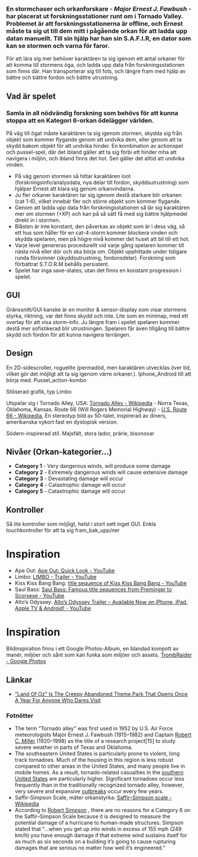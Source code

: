 ### En stormchaser och orkanforskare - *Major Ernest J. Fawbush* - har placerat ut forskningsstationer runt om i Tornado Valley. Problemet är att forskningsstationerna är offline, och Ernest måste ta sig ut till dem mitt i pågående orkan för att ladda upp datan manuellt. Till sin hjälp har han sin S.A.F.I.R, en dator som kan se stormen och varna för faror.

För att lära sig mer behöver karaktären ta sig igenom ett antal orkaner för att komma till stormens öga, och ladda upp data från forskningsstationen som finns där. Han transporterar sig till fots, och längre fram med hjälp av bättre och bättre fordon och bättre utrustning.

## Vad är spelet
### Samla in all nödvändig forskning som behövs för att kunna stoppa att en Kategori 6-orkan ödelägger världen.
På väg till ögat måste karaktären ta sig igenom stormen, skydda sig från objekt som kommer flygande genom att undvika dem, eller genom att ta skydd bakom objekt för att undvika hinder. En kombination av actionspel och pussel-spel, där det ibland gäller att ta sig förbi ett hinder mha att navigera i miljön, och ibland finns det hot. Sen gäller det alltid att undvika vinden.

* På väg genom stormen så hittar karaktären loot (forskningsinfo/analysdata, nya delar till fordon, skyddsutrustning) som hjälper Ernest att klara sig genom orkanvindarna.
* Ju fler orkaner karaktären tar sig igenom destå starkare blir orkanen (cat 1-6), vilket innebär fler och större objekt som kommer flygande.
* Genom att ladda upp data från forskningsstationen så lär sig karaktären mer om stormen (+XP) och kan på så sätt få med sig bättre hjälpmedel direkt in i stormen.
* Blåsten är inte konstant, den påverkas av objekt som är i dess väg, så ett hus som håller för en cat-4-storm kommer blockera vinden och skydda spelaren, men på högre nivå kommer det huset att bli till ett hot.
* Varje level genereras procedurellt vid varje gång spelaren kommer till nästa nivå eller dör och ska börja om. Objekt upphittade under tidigare runda försvinner (skyddsutrustning, fordonsdelar). Forskning som förbättrat S.T.O.R.M behålls persistent.
* Spelet har inga save-states, utan det finns en konstant progression i spelet.

## GUI
Gränssnitt/GUI kanske är en monitor & sensor-display som visar stormens styrka, riktning, var det finns skydd och inte. Lite som en minimap, med ett overlay för att visa storm-info. Ju längre fram i spelet spelaren kommer destå mer sofistikerad blir utrustningen. Spelaren får även tillgång till bättre skydd och fordon för att kunna navigera terrängen.

## Design
En 2D-sidescroller, roguelite (permadöd, men karaktären utvecklas över tid, vilket gör det möjligt att ta sig igenom värre orkaner.). Iphone_Android till att börja med. Pussel_action-kombo

Stiliserad grafik, typ Limbo

Utspelar sig i Tornado Alley, USA: [Tornado Alley - Wikipedia](https://en.wikipedia.org/wiki/Tornado_Alley) - Norra Texas, Oklahoma, Kansas. Route 66 (Will Rogers Memorial Highway) - [U.S. Route 66 - Wikipedia](https://en.wikipedia.org/wiki/U.S._Route_66), En stereotyp bild av 50-talet, inspirerad av diners, amerikanska vykort fast en dystopisk version.

Södern-inspirerad stil. Majsfält, stora lador, prärie, bisonoxar

## Nivåer (Orkan-kategorier…)
* **Category 1** - Very dangerous winds, will produce some damage
* **Category 2** - Extremely dangerous winds will cause extensive damage
* **Category 3** - Devastating damage will occur
* **Category 4** - Catastrophic damage will occur
* **Category 5** - Catastrophic damage will occur

## Kontroller
Så lite kontroller som möjligt, helst i stort sett inget GUI. Enkla touchkontroller för att ta sig fram_bak_upp/ner

# Inspiration
* Ape Out: [Ape Out: Quick Look - YouTube](https://www.youtube.com/watch?v=DdhnA08BX7E&t=577s)
* Limbo: [LIMBO - Trailer - YouTube](https://www.youtube.com/watch?v=Y4HSyVXKYz8)
* Kiss Kiss Bang Bang: [title sequence of Kiss Kiss Bang Bang - YouTube](https://www.youtube.com/watch?v=_bpP9sI72bM&list=PLbEb562CLykF1DEw2z6aDdnMQ7SgowNxS&index=45)
* Saul Bass: [Saul Bass: Famous title sequences from Preminger to Scorsese - YouTube](https://www.youtube.com/watch?v=qqM3McG4-LE)
* Alto’s Odyssey: [Alto’s Odyssey Trailer – Available Now on iPhone, iPad, Apple TV & Android! - YouTube](https://www.youtube.com/watch?v=PaZsrAi6iJg)

# Inspiration
Bildinspiration finns i ett Google Photos-Album, en blandad kompott av manér, miljöer och sånt som kan funka som miljöer och assets.
[TrombRaider - Google Photos](https://photos.app.goo.gl/VxNK6YmkpTUqQfaeA)

## Länkar
* [”Land Of Oz” Is The Creepy Abandoned Theme Park That Opens Once A Year For Anyone Who Dares Visit](https://www.ranker.com/list/land-of-oz-theme-park-facts/mariel-loveland)

### Fotnötter
* The term ”Tornado alley” was first used in 1952 by U.S. Air Force meteorologists Major Ernest J. Fawbush (1915–1982) and Captain  [Robert C. Miller](https://en.wikipedia.org/wiki/Robert_C._Miller)  (1920–1998) as the title of a research project[15] to study severe weather in parts of Texas and Oklahoma.
* The southeastern United States is particularly prone to violent, long track tornadoes. Much of the housing in this region is less robust compared to other areas in the United States, and many people live in mobile homes. As a result, tornado-related casualties in the  [southern United States](https://en.wikipedia.org/wiki/Southern_United_States)  are particularly higher. Significant tornadoes occur less frequently than in the traditionally recognized tornado alley, however, very severe and expansive  [outbreaks](https://en.wikipedia.org/wiki/Tornado_outbreak)  occur every few years.
* Saffir-Simpson Scale, mäter orkanstyrka: [Saffir–Simpson scale - Wikipedia](https://en.wikipedia.org/wiki/Saffir%E2%80%93Simpson_scale)
* According to  [Robert Simpson](https://en.wikipedia.org/wiki/Robert_Simpson_(meteorologist)) , there are no reasons for a Category 6 on the Saffir–Simpson Scale because it is designed to measure the potential damage of a hurricane to human-made structures. Simpson stated that ”…when you get up into winds in excess of 155 mph (249 km/h) you have enough damage if that extreme wind sustains itself for as much as six seconds on a building it’s going to cause rupturing damages that are serious no matter how well it’s engineered.”